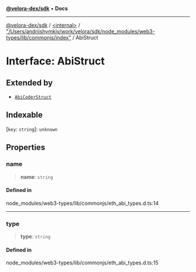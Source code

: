 [**@velora-dex/sdk**](../../../../README.md) • **Docs**

***

[@velora-dex/sdk](../../../../globals.md) / [\<internal\>](../../../README.md) / ["/Users/andriishymkiv/work/velora/sdk/node\_modules/web3-types/lib/commonjs/index"](../README.md) / AbiStruct

# Interface: AbiStruct

## Extended by

- [`AbiCoderStruct`](AbiCoderStruct.md)

## Indexable

 \[`key`: `string`\]: `unknown`

## Properties

### name

> **name**: `string`

#### Defined in

node\_modules/web3-types/lib/commonjs/eth\_abi\_types.d.ts:14

***

### type

> **type**: `string`

#### Defined in

node\_modules/web3-types/lib/commonjs/eth\_abi\_types.d.ts:15
